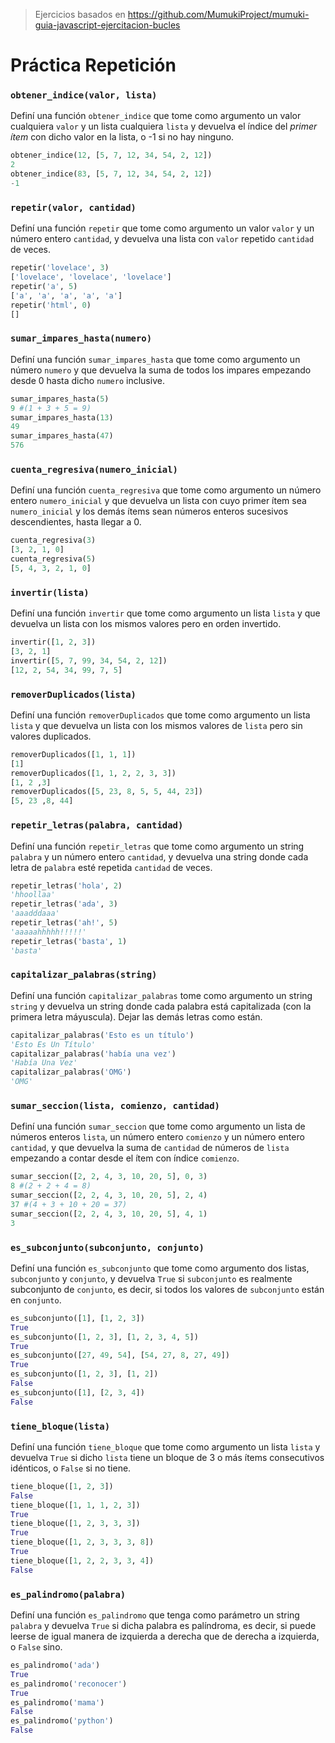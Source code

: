 > Ejercicios basados en https://github.com/MumukiProject/mumuki-guia-javascript-ejercitacion-bucles

# Práctica Repetición

### `obtener_indice(valor, lista)`

Definí una función `obtener_indice` que tome como argumento un valor cualquiera `valor` y un lista cualquiera `lista` y devuelva el índice del _primer ítem_ con dicho valor en la lista, o -1 si no hay ninguno.

```python
obtener_indice(12, [5, 7, 12, 34, 54, 2, 12])
2
obtener_indice(83, [5, 7, 12, 34, 54, 2, 12])
-1
```

### `repetir(valor, cantidad)`

Definí una función `repetir` que tome como argumento un valor `valor` y un número entero `cantidad`, y devuelva una lista con `valor` repetido `cantidad` de veces.

```python
repetir('lovelace', 3)
['lovelace', 'lovelace', 'lovelace']
repetir('a', 5)
['a', 'a', 'a', 'a', 'a']
repetir('html', 0)
[]
```

### `sumar_impares_hasta(numero)`

Definí una función `sumar_impares_hasta` que tome como argumento un número `numero` y que devuelva la suma de todos los impares empezando desde 0 hasta dicho `numero` inclusive.

```python
sumar_impares_hasta(5)
9 #(1 + 3 + 5 = 9)
sumar_impares_hasta(13)
49
sumar_impares_hasta(47)
576
```

### `cuenta_regresiva(numero_inicial)`

Definí una función `cuenta_regresiva` que tome como argumento un número entero `numero_inicial` y que devuelva un lista con cuyo primer ítem sea `numero_inicial` y los demás ítems sean números enteros sucesivos descendientes, hasta llegar a 0.

```python
cuenta_regresiva(3)
[3, 2, 1, 0]
cuenta_regresiva(5)
[5, 4, 3, 2, 1, 0]
```

### `invertir(lista)`

Definí una función `invertir` que tome como argumento un lista `lista` y que devuelva un lista con los mismos valores pero en orden invertido.

```python
invertir([1, 2, 3])
[3, 2, 1]
invertir([5, 7, 99, 34, 54, 2, 12])
[12, 2, 54, 34, 99, 7, 5]
```

### `removerDuplicados(lista)`

Definí una función `removerDuplicados` que tome como argumento un lista `lista` y que devuelva un lista con los mismos valores de `lista` pero sin valores duplicados.

```python
removerDuplicados([1, 1, 1])
[1]
removerDuplicados([1, 1, 2, 2, 3, 3])
[1, 2 ,3]
removerDuplicados([5, 23, 8, 5, 5, 44, 23])
[5, 23 ,8, 44]
```

### `repetir_letras(palabra, cantidad)`

Definí una función `repetir_letras` que tome como argumento un string `palabra` y un número entero `cantidad`, y devuelva una string donde cada letra de `palabra` esté repetida `cantidad` de veces.

```python
repetir_letras('hola', 2)
'hhoollaa'
repetir_letras('ada', 3)
'aaadddaaa'
repetir_letras('ah!', 5)
'aaaaahhhhh!!!!!'
repetir_letras('basta', 1)
'basta'
```

### `capitalizar_palabras(string)`

Definí una función `capitalizar_palabras` tome como argumento un string `string` y devuelva un string donde cada palabra está capitalizada (con la primera letra máyuscula). Dejar las demás letras como están.

```python
capitalizar_palabras('Esto es un título')
'Esto Es Un Título'
capitalizar_palabras('había una vez')
'Había Una Vez'
capitalizar_palabras('OMG')
'OMG'
```

### `sumar_seccion(lista, comienzo, cantidad)`

Definí una función `sumar_seccion` que tome como argumento un lista de números enteros `lista`, un número entero `comienzo` y un número entero `cantidad`, y que devuelva la suma de `cantidad` de números de `lista` empezando a contar desde el ítem con índice `comienzo`.

```python
sumar_seccion([2, 2, 4, 3, 10, 20, 5], 0, 3)
8 #(2 + 2 + 4 = 8)
sumar_seccion([2, 2, 4, 3, 10, 20, 5], 2, 4)
37 #(4 + 3 + 10 + 20 = 37)
sumar_seccion([2, 2, 4, 3, 10, 20, 5], 4, 1)
3
```

### `es_subconjunto(subconjunto, conjunto)`

Definí una función `es_subconjunto` que tome como argumento dos listas, `subconjunto` y `conjunto`, y devuelva `True` si `subconjunto` es realmente subconjunto de `conjunto`, es decir, si todos los valores de `subconjunto` están en `conjunto`.

```python
es_subconjunto([1], [1, 2, 3])
True
es_subconjunto([1, 2, 3], [1, 2, 3, 4, 5])
True
es_subconjunto([27, 49, 54], [54, 27, 8, 27, 49])
True
es_subconjunto([1, 2, 3], [1, 2])
False
es_subconjunto([1], [2, 3, 4])
False
```

### `tiene_bloque(lista)`

Definí una función `tiene_bloque` que tome como argumento un lista `lista` y devuelva `True` si dicho `lista` tiene un bloque de 3 o más ítems consecutivos idénticos, o `False` si no tiene.

```python
tiene_bloque([1, 2, 3])
False
tiene_bloque([1, 1, 1, 2, 3])
True
tiene_bloque([1, 2, 3, 3, 3])
True
tiene_bloque([1, 2, 3, 3, 3, 8])
True
tiene_bloque([1, 2, 2, 3, 3, 4])
False
```

### `es_palindromo(palabra)`

Definí una función `es_palindromo` que tenga como parámetro un string `palabra` y devuelva `True` si dicha palabra es palíndroma, es decir, si puede leerse de igual manera de izquierda a derecha que de derecha a izquierda, o `False` sino.

```python
es_palindromo('ada')
True
es_palindromo('reconocer')
True
es_palindromo('mama')
False
es_palindromo('python')
False
```
